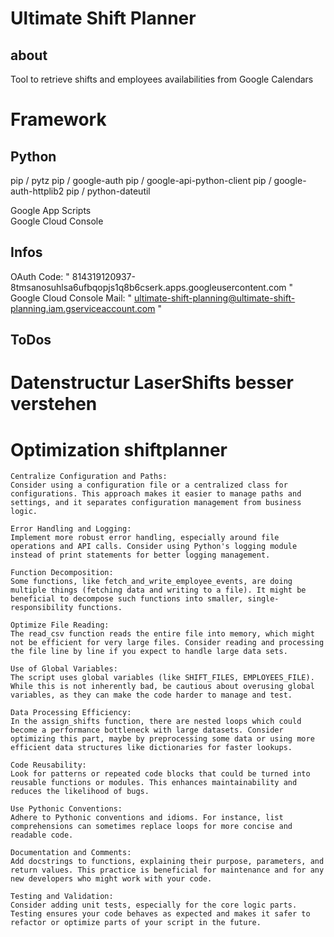 # Ultimate Shift Planner
## about
Tool to retrieve shifts and employees availabilities from Google Calendars  

# Framework
## Python
pip / pytz
pip / google-auth
pip / google-api-python-client
pip / google-auth-httplib2
pip / python-dateutil


Google App Scripts  
Google Cloud Console  

## Infos
OAuth Code:                         " 814319120937-8tmsanosuhlsa6ufbqopjs1q8b6cserk.apps.googleusercontent.com "  
Google Cloud Console Mail:          " ultimate-shift-planning@ultimate-shift-planning.iam.gserviceaccount.com "

## ToDos

# Datenstructur LaserShifts besser verstehen

# Optimization shiftplanner

    Centralize Configuration and Paths:
    Consider using a configuration file or a centralized class for configurations. This approach makes it easier to manage paths and settings, and it separates configuration management from business logic.

    Error Handling and Logging:
    Implement more robust error handling, especially around file operations and API calls. Consider using Python's logging module instead of print statements for better logging management.

    Function Decomposition:
    Some functions, like fetch_and_write_employee_events, are doing multiple things (fetching data and writing to a file). It might be beneficial to decompose such functions into smaller, single-responsibility functions.

    Optimize File Reading:
    The read_csv function reads the entire file into memory, which might not be efficient for very large files. Consider reading and processing the file line by line if you expect to handle large data sets.

    Use of Global Variables:
    The script uses global variables (like SHIFT_FILES, EMPLOYEES_FILE). While this is not inherently bad, be cautious about overusing global variables, as they can make the code harder to manage and test.

    Data Processing Efficiency:
    In the assign_shifts function, there are nested loops which could become a performance bottleneck with large datasets. Consider optimizing this part, maybe by preprocessing some data or using more efficient data structures like dictionaries for faster lookups.

    Code Reusability:
    Look for patterns or repeated code blocks that could be turned into reusable functions or modules. This enhances maintainability and reduces the likelihood of bugs.

    Use Pythonic Conventions:
    Adhere to Pythonic conventions and idioms. For instance, list comprehensions can sometimes replace loops for more concise and readable code.

    Documentation and Comments:
    Add docstrings to functions, explaining their purpose, parameters, and return values. This practice is beneficial for maintenance and for any new developers who might work with your code.

    Testing and Validation:
    Consider adding unit tests, especially for the core logic parts. Testing ensures your code behaves as expected and makes it safer to refactor or optimize parts of your script in the future.